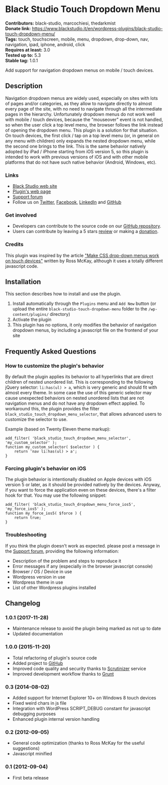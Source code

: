 # Black Studio Touch Dropdown Menu #
**Contributors:** black-studio, marcochiesi, thedarkmist  
**Donate link:** https://www.blackstudio.it/en/wordpress-plugins/black-studio-touch-dropdown-menu/  
**Tags:** touch, touchscreen, mobile, menu, dropdown, drop-down, nav, navigation, ipad, iphone, android, click  
**Requires at least:** 3.0  
**Tested up to:** 5.3  
**Stable tag:** 1.0.1  

Add support for navigation dropdown menus on mobile / touch devices.

## Description ##

Navigation dropdown menus are widely used, especially on sites with lots of pages and/or categories, as they allow to navigate directly to almost every page of the site, with no need to navigate through all the intermediate pages in the hierarchy. Unfortunately dropdown menus do not work well with mobile / touch devices, because the "mouseover" event is not handled, so when the user click a top level menu, the browser follows the link instead of opening the dropdown menu. This plugin is a solution for that situation. On touch devices, the first click / tap on a top level menu (or, in general on any menu with children) only expands the nested dropdown menu, while the second one brings to the link. This is the same behavior natively adopted by iPad / iPhone starting from iOS version 5, so this plugin is intended to work with previous versions of iOS and with other mobile platforms that do not have such native behavior (Android, Windows, etc).

### Links ###

* [Black Studio web site](https://www.blackstudio.it/en/)
* [Plugin's web page](https://www.blackstudio.it/en/wordpress-plugins/black-studio-touch-dropdown-menu/)
* [Support forum](https://wordpress.org/support/plugin/black-studio-touch-dropdown-menu)
* Follow us on [Twitter](https://twitter.com/blackstudioita), [Facebook](https://www.facebook.com/blackstudiocomunicazione), [LinkedIn](https://www.linkedin.com/company/black-studio) and [GitHub](https://github.com/black-studio)

### Get involved ###

* Developers can contribute to the source code on our [GitHub repository](https://github.com/black-studio/black-studio-touch-dropdown-menu).
* Users can contribute by leaving a 5 stars [review](https://wordpress.org/support/view/plugin-reviews/black-studio-touch-dropdown-menu#postform) or making a [donation](https://www.blackstudio.it/en/wordpress-plugins/black-studio-touch-dropdown-menu/).

### Credits ###

This plugin was inspired by the article ["Make CSS drop-down menus work on touch devices"](https://snippets.webaware.com.au/snippets/make-css-drop-down-menus-work-on-touch-devices/) written by Ross McKay, although it uses a totally different javascript code.

## Installation ##

This section describes how to install and use the plugin.

1. Install automatically through the `Plugins` menu and `Add New` button (or upload the entire `black-studio-touch-dropdown-menu` folder to the `/wp-content/plugins/` directory)
2. Activate the plugin
3. This plugin has no options, it only modifies the behavior of navigation dropdown menus, by including a javascript file on the frontend of your site

## Frequently Asked Questions ##

### How to customize the plugin's behavior ###

By default the plugin applies its behavior to all hyperlinks that are direct children of nested unordered list. This is corresponding to the following jQuery selector: `li:has(ul) > a`, which is very generic and should fit with almost every theme. In some case the use of this generic selector may cause unexpected behaviors on nested unordered lists that are not navigation menus and do not have any dropdown effect applied. To workaround this, the plugin provides the filter `black_studio_touch_dropdown_menu_selector`, that allows advanced users to customize the selector to use.

Example (based on Twenty Eleven theme markup):

	add_filter( 'black_studio_touch_dropdown_menu_selector', 'my_custom_selector' );
	function my_custom_selector( $selector ) {
	    return 'nav li:has(ul) > a';
	}


### Forcing plugin's behavior on iOS ###

The plugin behavior is intentionally disabled on Apple devices with iOS version 5 or later, as it should be provided natively by the devices. Anyway, if you want to force the application even on these devices, there's a filter hook for that. You may use the following snippet:

	add_filter( 'black_studio_touch_dropdown_menu_force_ios5', 'my_force_ios5' );
	function my_force_ios5( $force ) {
	    return true;
	}


### Troubleshooting ###

If you think the plugin doesn't work as expected. please post a message in the [Support forum](https://wordpress.org/support/plugin/black-studio-touch-dropdown-menu), providing the following information:

* Description of the problem and steps to reproduce it
* Error messages if any (especially in the browser javascript console)
* Browser / OS / Device in use
* Wordpress version in use
* Wordpress theme in use
* List of other Wordpress plugins installed

## Changelog ##

### 1.0.1 (2017-11-28) ###
* Maintenance release to avoid the plugin being marked as not up to date
* Updated documentation

### 1.0.0 (2015-11-20) ###
* Total refactoring of plugin's source code
* Added project to [GitHub](https://github.com/black-studio/black-studio-touch-dropdown-menu)
* Improved code quality and security thanks to [Scrutinizer](https://scrutinizer-ci.com/g/black-studio/black-studio-touch-dropdown-menu/) service
* Improved development workflow thanks to [Grunt](https://gruntjs.com/)

### 0.3 (2014-08-02) ###
* Added support for Internet Explorer 10+ on Windows 8 touch devices
* Fixed weird chars in js file
* Integration with WordPress SCRIPT_DEBUG constant for javascript debugging purposes
* Enhanced plugin internal version handling

### 0.2 (2012-09-05) ###
* General code optimization (thanks to Ross McKay for the useful suggestions)
* Javascript minified

### 0.1 (2012-09-04) ###
* First beta release